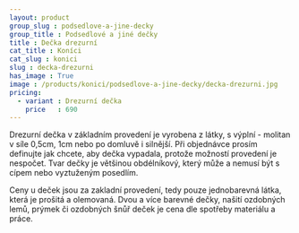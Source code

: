 ```yaml
---
layout: product
group_slug : podsedlove-a-jine-decky
group_title : Podsedlové a jiné dečky
title : Dečka drezurní
cat_title : Koníci
cat_slug : konici
slug : decka-drezurni
has_image : True
image : /products/konici/podsedlove-a-jine-decky/decka-drezurni.jpg
pricing:
  - variant : Drezurní dečka
    price   : 690
---
```


Drezurní dečka v základním provedení je vyrobena z látky, s výplní - molitan v síle 0,5cm, 1cm nebo po domluvě i silnější.
Při objednávce prosím definujte jak chcete, aby dečka vypadala, protože možností provedení je nespočet.
Tvar dečky je většinou obdélníkový, který může a nemusí být s cípem nebo vyztuženým posedlím.

Ceny u deček jsou za zakladní provedení, tedy pouze jednobarevná látka, která je prošitá a olemovaná.
Dvou a více barevné dečky, našití ozdobných lemů, prýmek či ozdobných šnůř deček je cena dle spotřeby materiálu a práce.

